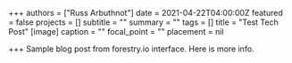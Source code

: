 +++
authors = ["Russ Arbuthnot"]
date = 2021-04-22T04:00:00Z
featured = false
projects = []
subtitle = ""
summary = ""
tags = []
title = "Test Tech Post"
[image]
caption = ""
focal_point = ""
placement = nil

+++
Sample blog post from forestry.io interface. Here is more info.